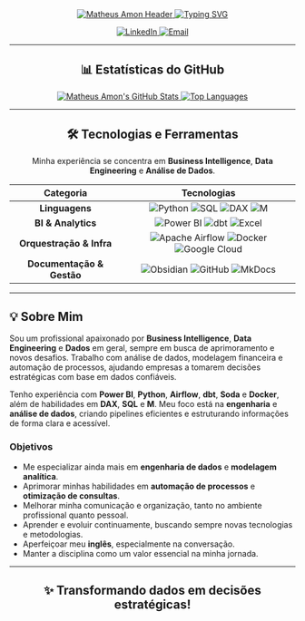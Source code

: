 <div align="center">

<!-- Título e Efeito de Digitação -->
<a href="https://github.com/matheus-amon">
  <img src="https://capsule-render.vercel.app/api?type=waving&color=333333&height=180&section=header&text=Ol%C3%A1%2C%20eu%20sou%20Matheus%20Amon!&fontSize=32&fontColor=ffffff&animation=fadeIn" alt="Matheus Amon Header" />
</a>

<!-- GIF de Digitação com saudação -->
<a href="https://git.io/typing-svg">
  <img src="https://readme-typing-svg.herokuapp.com?font=Fira+Code&size=24&center=true&vCenter=true&width=500&lines=Sou+apaixonado+por+Business+Intelligence%3BData+Engineering+e+Dados%3BVamos+conectar%3F" alt="Typing SVG" />
</a>

<!-- Badges de Mídias Sociais -->
<p>
  <a href="https://www.linkedin.com/in/matheus-amon/" target="_blank">
    <img src="https://img.shields.io/badge/LinkedIn-0077B5?style=for-the-badge&logo=linkedin&logoColor=white" alt="LinkedIn" />
  </a>
  <a href="mailto:matheus.amon@outlook.com">
    <img src="https://img.shields.io/badge/Email-D14836?style=for-the-badge&logo=gmail&logoColor=white" alt="Email" />
  </a>
</p>

</div>

---

<div align="center">

## 📊 Estatísticas do GitHub

<!-- GitHub Stats Card -->
<a href="https://github.com/matheus-amon/matheus-amon">
  <img src="https://github-readme-stats.vercel.app/api?username=matheus-amon&show_icons=true&theme=dracula&count_private=true&hide_border=true&title_color=9A69DA&icon_color=ffffff&text_color=ffffff&bg_color=30363D" alt="Matheus Amon's GitHub Stats" />
</a>

<!-- Top Languages Card -->
<a href="https://github.com/matheus-amon/matheus-amon">
  <img src="https://github-readme-stats.vercel.app/api/top-langs/?username=matheus-amon&layout=compact&theme=dracula&hide_border=true&title_color=9A69DA&icon_color=ffffff&text_color=ffffff&bg_color=30363D" alt="Top Languages" />
</a>

</div>

---

<div align="center">

## 🛠️ Tecnologias e Ferramentas

Minha experiência se concentra em **Business Intelligence**, **Data Engineering** e **Análise de Dados**.

| Categoria | Tecnologias |
| :---: | :---: |
| **Linguagens** | <img src="https://img.shields.io/badge/Python-3776AB?style=for-the-badge&logo=python&logoColor=white" alt="Python"> <img src="https://img.shields.io/badge/SQL-4479A1?style=for-the-badge&logo=postgresql&logoColor=white" alt="SQL"> <img src="https://img.shields.io/badge/DAX-24292E?style=for-the-badge&logo=microsoft&logoColor=white" alt="DAX"> <img src="https://img.shields.io/badge/M-24292E?style=for-the-badge&logo=microsoft&logoColor=white" alt="M"> |
| **BI & Analytics** | <img src="https://img.shields.io/badge/Power_BI-F2C811?style=for-the-badge&logo=powerbi&logoColor=black" alt="Power BI"> <img src="https://img.shields.io/badge/dbt-FF694B?style=for-the-badge&logo=dbt&logoColor=white" alt="dbt"> <img src="https://img.shields.io/badge/Excel-217346?style=for-the-badge&logo=microsoftexcel&logoColor=white" alt="Excel"> |
| **Orquestração & Infra** | <img src="https://img.shields.io/badge/Apache_Airflow-017CEE?style=for-the-badge&logo=apacheairflow&logoColor=white" alt="Apache Airflow"> <img src="https://img.shields.io/badge/Docker-2496ED?style=for-the-badge&logo=docker&logoColor=white" alt="Docker"> <img src="https://img.shields.io/badge/Google_Cloud-4285F4?style=for-the-badge&logo=googlecloud&logoColor=white" alt="Google Cloud"> |
| **Documentação & Gestão** | <img src="https://img.shields.io/badge/Obsidian-7C3AED?style=for-the-badge&logo=obsidian&logoColor=white" alt="Obsidian"> <img src="https://img.shields.io/badge/GitHub-100000?style=for-the-badge&logo=github&logoColor=white" alt="GitHub"> <img src="https://img.shields.io/badge/MkDocs-100000?style=for-the-badge&logo=markdown&logoColor=white" alt="MkDocs"> |

</div>

---

## 💡 Sobre Mim

Sou um profissional apaixonado por **Business Intelligence**, **Data Engineering** e **Dados** em geral, sempre em busca de aprimoramento e novos desafios. Trabalho com análise de dados, modelagem financeira e automação de processos, ajudando empresas a tomarem decisões estratégicas com base em dados confiáveis.

Tenho experiência com **Power BI**, **Python**, **Airflow**, **dbt**, **Soda** e **Docker**, além de habilidades em **DAX**, **SQL** e **M**. Meu foco está na **engenharia** e **análise de dados**, criando pipelines eficientes e estruturando informações de forma clara e acessível.

### Objetivos

*   Me especializar ainda mais em **engenharia de dados** e **modelagem analítica**.
*   Aprimorar minhas habilidades em **automação de processos** e **otimização de consultas**.
*   Melhorar minha comunicação e organização, tanto no ambiente profissional quanto pessoal.
*   Aprender e evoluir continuamente, buscando sempre novas tecnologias e metodologias.
*   Aperfeiçoar meu **inglês**, especialmente na conversação.
*   Manter a disciplina como um valor essencial na minha jornada.

---

<div align="center">

## ✨ Transformando dados em decisões estratégicas!

</div>
